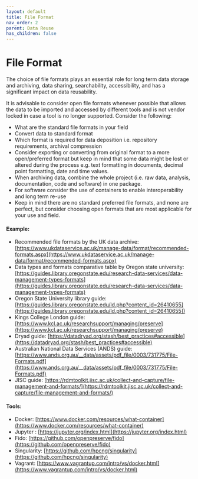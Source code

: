 ```yaml
---
layout: default
title: File Format
nav_order: 2
parent: Data Reuse
has_children: false
---
```

# File Format
The choice of file formats plays an essential role for long term data storage and archiving, data sharing, searchability, accessibility, and has a significant impact on data reusability. 
 
It is advisable to consider open file formats whenever possible that allows the data to be imported and accessed by different tools and is not vendor locked in case a tool is no longer supported.
Consider the following:
- What are the standard file formats in your field 
- Convert data to standard format 
- Which format is required for data deposition i.e. repository requirements, archival compression
- Consider exporting or converting from original format to a more open/preferred format but keep in mind that some data might be lost or altered during the process e.g. text formatting in documents, decimal point formatting, date and time values.
- When archiving data, combine the whole project (i.e. raw data, analysis, documentation, code and software) in one package. 
- For software consider the use of containers to enable interoperability and long term re-use 
- Keep in mind there are no standard preferred file formats, and none are perfect, but consider choosing open formats that are most applicable for your use and field. 

#### Example: 
- Recommended file formats by the UK data archive: [https://www.ukdataservice.ac.uk/manage-data/format/recommended-formats.aspx](https://www.ukdataservice.ac.uk/manage-data/format/recommended-formats.aspx)
- Data types and formats comparative table by Oregon state university: [https://guides.library.oregonstate.edu/research-data-services/data-management-types-formats](https://guides.library.oregonstate.edu/research-data-services/data-management-types-formats) 
- Oregon State University library guide: [https://guides.library.oregonstate.edu/ld.php?content_id=26410655](https://guides.library.oregonstate.edu/ld.php?content_id=26410655])
- Kings College London guide: [https://www.kcl.ac.uk/researchsupport/managing/preserve](https://www.kcl.ac.uk/researchsupport/managing/preserve)
- Dryad guide: [https://datadryad.org/stash/best_practices#accessible](https://datadryad.org/stash/best_practices#accessible) 
- Australian National Data Services (ANDS) guide: [https://www.ands.org.au/__data/assets/pdf_file/0003/731775/File-Formats.pdf](https://www.ands.org.au/__data/assets/pdf_file/0003/731775/File-Formats.pdf) 
- JISC guide: [https://rdmtoolkit.jisc.ac.uk/collect-and-capture/file-management-and-formats/](https://rdmtoolkit.jisc.ac.uk/collect-and-capture/file-management-and-formats/) 
 
#### Tools: 
- Docker: [https://www.docker.com/resources/what-container](https://www.docker.com/resources/what-container)
- Jupyter : [https://jupyter.org/index.html](https://jupyter.org/index.html)
- Fido: [https://github.com/openpreserve/fido](https://github.com/openpreserve/fido)
- Singularity: [https://github.com/hpcng/singularity](https://github.com/hpcng/singularity)
- Vagrant: [https://www.vagrantup.com/intro/vs/docker.html](https://www.vagrantup.com/intro/vs/docker.html)
